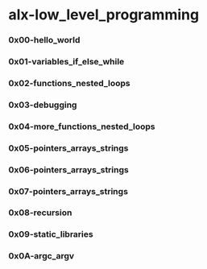 # __alx-low_level_programming__

### 0x00-hello_world

### 0x01-variables_if_else_while

### 0x02-functions_nested_loops

### 0x03-debugging

### 0x04-more_functions_nested_loops

### 0x05-pointers_arrays_strings

### 0x06-pointers_arrays_strings

### 0x07-pointers_arrays_strings

### 0x08-recursion

### 0x09-static_libraries

### 0x0A-argc_argv
